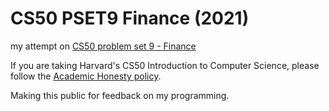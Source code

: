 # CS50 PSET9 Finance (2021)

my attempt on [CS50 problem set 9 - Finance](https://cs50.harvard.edu/x/2021/psets/9/finance/)

If you are taking Harvard's CS50 Introduction to Computer Science, please follow the [Academic Honesty policy](https://cs50.harvard.edu/x/2021/honesty/).

Making this public for feedback on my programming.
